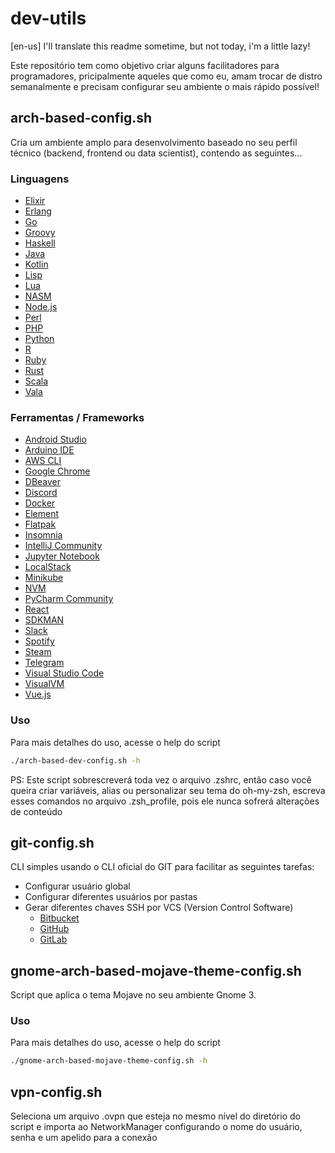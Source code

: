 # dev-utils

[en-us] I'll translate this readme sometime, but not today, i'm a little lazy!

Este repositório tem como objetivo criar alguns facilitadores para programadores, pricipalmente aqueles que como eu, amam trocar de distro semanalmente e precisam configurar seu ambiente o mais rápido possível!

## arch-based-config.sh

Cria um ambiente amplo para desenvolvimento baseado no seu perfil técnico (backend, frontend ou data scientist), contendo as seguintes...

### Linguagens

- [Elixir](https://elixir-lang.org)
- [Erlang](https://www.erlang.org)
- [Go](https://golang.org)
- [Groovy](https://groovy-lang.org)
- [Haskell](https://www.haskell.org)
- [Java](https://www.java.com)
- [Kotlin](https://kotlinlang.org)
- [Lisp](https://common-lisp.net)
- [Lua](http://www.lua.org)
- [NASM](https://www.nasm.us)
- [Node.js](https://nodejs.org)
- [Perl](https://www.perl.org)
- [PHP](https://www.php.net)
- [Python](https://www.python.org)
- [R](https://www.r-project.org)
- [Ruby](https://www.ruby-lang.org)
- [Rust](https://www.rust-lang.org)
- [Scala](https://www.scala-lang.org)
- [Vala](https://wiki.gnome.org/Projects/Vala)

### Ferramentas / Frameworks

- [Android Studio](https://developer.android.com/studio)
- [Arduino IDE](https://www.arduino.cc/en/software)
- [AWS CLI](https://aws.amazon.com/cli)
- [Google Chrome](https://www.google.com/chrome)
- [DBeaver](https://dbeaver.io)
- [Discord](https://discord.com)
- [Docker](https://www.docker.com)
- [Element](https://matrix.org)
- [Flatpak](https://flatpak.org)
- [Insomnia](https://insomnia.rest)
- [IntelliJ Community](https://www.jetbrains.com/idea/download)
- [Jupyter Notebook](https://jupyter.org)
- [LocalStack](https://github.com/localstack/localstack)
- [Minikube](https://kubernetes.io)
- [NVM](https://github.com/nvm-sh/nvm)
- [PyCharm Community](https://www.jetbrains.com/pycharm/download)
- [React](https://reactjs.org)
- [SDKMAN](https://sdkman.io)
- [Slack](https://slack.com)
- [Spotify](https://www.spotify.com)
- [Steam](https://store.steampowered.com)
- [Telegram](https://telegram.org)
- [Visual Studio Code](https://code.visualstudio.com)
- [VisualVM](https://visualvm.github.io)
- [Vue.js](https://vuejs.org)

### Uso

Para mais detalhes do uso, acesse o help do script

```bash
./arch-based-dev-config.sh -h
```

PS: Este script sobrescreverá toda vez o arquivo .zshrc, então caso você queira criar variáveis, alias ou personalizar seu tema do oh-my-zsh, escreva esses comandos no arquivo .zsh_profile, pois ele nunca sofrerá alterações de conteúdo

## git-config.sh

CLI simples usando o CLI oficial do GIT para facilitar as seguintes tarefas:

- Configurar usuário global
- Configurar diferentes usuários por pastas
- Gerar diferentes chaves SSH por VCS (Version Control Software)
    - [Bitbucket](https://bitbucket.org/)
    - [GitHub](https://github.com/)
    - [GitLab](https://gitlab.com/)

## gnome-arch-based-mojave-theme-config.sh

Script que aplica o tema Mojave no seu ambiente Gnome 3.

### Uso

Para mais detalhes do uso, acesse o help do script

```bash
./gnome-arch-based-mojave-theme-config.sh -h
```

## vpn-config.sh

Seleciona um arquivo .ovpn que esteja no mesmo nível do diretório do script e importa ao NetworkManager configurando o nome do usuário, senha e um apelido para a conexão
